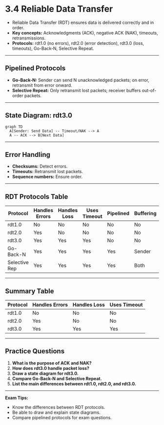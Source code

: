 # 3.4 Reliable Data Transfer

- Reliable Data Transfer (RDT) ensures data is delivered correctly and in order.
- **Key concepts:** Acknowledgments (ACK), negative ACK (NAK), timeouts, retransmissions.
- **Protocols:** rdt1.0 (no errors), rdt2.0 (error detection), rdt3.0 (loss, timeouts), Go-Back-N, Selective Repeat.

---

## Pipelined Protocols
- **Go-Back-N:** Sender can send N unacknowledged packets; on error, retransmit from error onward.
- **Selective Repeat:** Only retransmit lost packets; receiver buffers out-of-order packets.

---

## State Diagram: rdt3.0
```mermaid
graph TD
  A[Sender: Send Data] -- Timeout/NAK --> A
  A -- ACK --> B[Next Data]
```

---

## Error Handling
- **Checksums:** Detect errors.
- **Timeouts:** Retransmit lost packets.
- **Sequence numbers:** Ensure order.

---

## RDT Protocols Table
| Protocol      | Handles Errors | Handles Loss | Uses Timeout | Pipelined | Buffering |
|--------------|---------------|-------------|-------------|-----------|-----------|
| rdt1.0       | No            | No          | No          | No        | No        |
| rdt2.0       | Yes           | No          | No          | No        | No        |
| rdt3.0       | Yes           | Yes         | Yes         | No        | No        |
| Go-Back-N    | Yes           | Yes         | Yes         | Yes       | Sender    |
| Selective Rep| Yes           | Yes         | Yes         | Yes       | Both      |

---

## Summary Table
| Protocol | Handles Errors | Handles Loss | Uses Timeout |
|----------|---------------|-------------|-------------|
| rdt1.0   | No            | No          | No          |
| rdt2.0   | Yes           | No          | No          |
| rdt3.0   | Yes           | Yes         | Yes         |

---

## Practice Questions
1. **What is the purpose of ACK and NAK?**
2. **How does rdt3.0 handle packet loss?**
3. **Draw a state diagram for rdt3.0.**
4. **Compare Go-Back-N and Selective Repeat.**
5. **List the main differences between rdt1.0, rdt2.0, and rdt3.0.**

---

**Exam Tips:**
- Know the differences between RDT protocols.
- Be able to draw and explain state diagrams.
- Compare pipelined protocols for exam questions. 